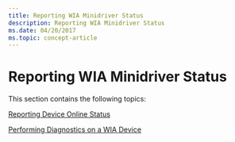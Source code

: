 ```yaml
---
title: Reporting WIA Minidriver Status
description: Reporting WIA Minidriver Status
ms.date: 04/20/2017
ms.topic: concept-article
---
```


# Reporting WIA Minidriver Status





This section contains the following topics:

[Reporting Device Online Status](reporting-device-online-status.md)

[Performing Diagnostics on a WIA Device](performing-diagnostics-on-a-wia-device.md)

 

 




